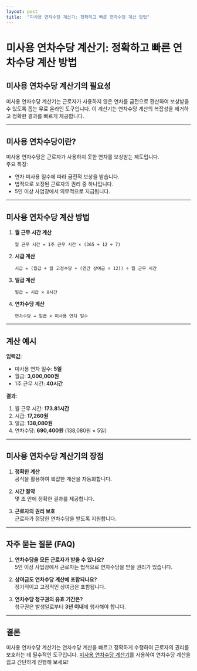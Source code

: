 ```yaml
---
layout: post
title:  "미사용 연차수당 계산기: 정확하고 빠른 연차수당 계산 방법"
---
```



# 미사용 연차수당 계산기: 정확하고 빠른 연차수당 계산 방법

## **미사용 연차수당 계산기의 필요성**
미사용 연차수당 계산기는 근로자가 사용하지 않은 연차를 금전으로 환산하여 보상받을 수 있도록 돕는 무료 온라인 도구입니다. 이 계산기는 연차수당 계산의 복잡성을 제거하고 정확한 결과를 빠르게 제공합니다.  

---

## **미사용 연차수당이란?**
미사용 연차수당은 근로자가 사용하지 못한 연차를 보상받는 제도입니다.  
주요 특징:
- 연차 미사용 일수에 따라 금전적 보상을 받습니다.
- 법적으로 보장된 근로자의 권리 중 하나입니다.
- 5인 이상 사업장에서 의무적으로 지급됩니다.

---

## **미사용 연차수당 계산 방법**
1. **월 근무 시간 계산**  
   ```
   월 근무 시간 = 1주 근무 시간 × (365 ÷ 12 ÷ 7)
   ```
2. **시급 계산**  
   ```
   시급 = (월급 + 월 고정수당 + (연간 상여금 ÷ 12)) ÷ 월 근무 시간
   ```
3. **일급 계산**  
   ```
   일급 = 시급 × 8시간
   ```
4. **연차수당 계산**  
   ```
   연차수당 = 일급 × 미사용 연차 일수
   ```

---

## **계산 예시**

**입력값**:
- 미사용 연차 일수: **5일**
- 월급: **3,000,000원**
- 1주 근무 시간: **40시간**
  
**결과**:
1. 월 근무 시간: **173.81시간**  
2. 시급: **17,260원**  
3. 일급: **138,080원**  
4. 연차수당: **690,400원** (138,080원 × 5일)

---

## **미사용 연차수당 계산기의 장점**
1. **정확한 계산**  
   공식을 활용하여 복잡한 계산을 자동화합니다.  

2. **시간 절약**  
   몇 초 안에 정확한 결과를 제공합니다.

3. **근로자의 권리 보호**  
   근로자가 정당한 연차수당을 받도록 지원합니다.

---

## **자주 묻는 질문 (FAQ)**

1. **연차수당을 모든 근로자가 받을 수 있나요?**  
   5인 이상 사업장에서 근로자는 법적으로 연차수당을 받을 권리가 있습니다.

2. **상여금도 연차수당 계산에 포함되나요?**  
   정기적이고 고정적인 상여금은 포함됩니다.

3. **연차수당 청구권의 유효 기간은?**  
   청구권은 발생일로부터 **3년 이내**에 행사해야 합니다.

---

## **결론**
미사용 연차수당 계산기는 연차수당 계산을 빠르고 정확하게 수행하여 근로자의 권리를 보호하는 데 필수적인 도구입니다. [미사용 연차수당 계산기](https://www.freeonlineutility.com/ko/app/unused-annual-leave-allowance-calculator/)를 사용하여 연차수당 계산을 쉽고 간단하게 진행해 보세요!

